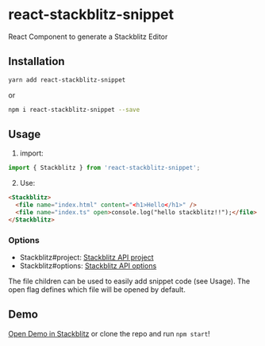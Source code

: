 # react-stackblitz-snippet

React Component to generate a Stackblitz Editor

## Installation

```sh
yarn add react-stackblitz-snippet
```

or

```sh
npm i react-stackblitz-snippet --save
```

## Usage

1. import:

```ts
import { Stackblitz } from 'react-stackblitz-snippet';
```

2. Use:

```html
<Stackblitz>
  <file name="index.html" content="<h1>Hello</h1>" />
  <file name="index.ts" open>console.log("hello stackblitz!!");</file>
</Stackblitz>
```

### Options

- Stackblitz#project: [Stackblitz API project](https://stackblitz.com/docs#project-payload)
- Stackblitz#options: [Stackblitz API options](https://stackblitz.com/docs#options)

The file children can be used to easily add snippet code (see Usage). The open flag defines which file will be opened by default.

## Demo

[Open Demo in Stackblitz](https://react-stackblitz-snippet.stackblitz.io) or clone the repo and run `npm start`!
